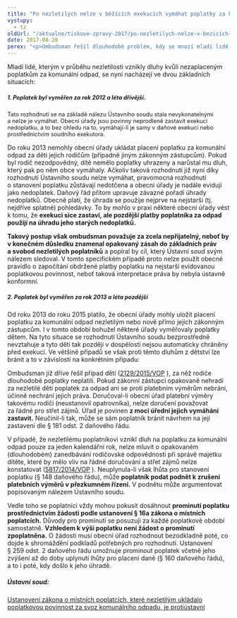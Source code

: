 ```yaml
---
title: "Po nezletilých nelze v běžících exekucích vymáhat poplatky za komunální odpad za období do roku 2012 (včetně)"
vystupy:
  - tz
oldUrl: "/aktualne/tiskove-zpravy-2017/po-nezletilych-nelze-v-bezicich-exekucich-vymahat-poplatky-za-komunalni-odpad-za-obdobi-do"
date: 2017-08-28
perex: "<p>Ombudsman řešil dlouhodobě problém, kdy se mnozí mladí lidé ocitali v dluzích a na prahu dospělosti čelili exekuci. Příčinou byly neuhrazené platby za komunální odpad. Ty za ně měli platit rodiče. Nicméně až do roku 2013 prakticky nebylo možné tyto poplatky rodičům vyměřit a tedy je po nich ani vymáhat.  Dalším případem byly děti z dětských domovů, za které neměl poplatky kdo uhradit. Ústavní soud nyní rozhodl, že nezletilým tyto poplatky neměly být do roku 2013 vůbec vyměřovány a nelze je tedy po nich ani nyní vymáhat. Exekuce musí být ukončeny. Toto rozhodnutí vítáme.</p>"
---
```


<!-- imported from the old website -->

<p>Mladí lidé, kterým v průběhu nezletilosti vznikly dluhy kvůli nezaplaceným poplatkům za komunální odpad, se nyní nacházejí ve dvou základních situacích:</p><h5><span style="font-size: 12.8px;">1. Poplatek byl vyměřen za rok 2012 a léta dřívější.</span></h5><p></p><p><span style="font-size: 12.8px;">Tato rozhodnutí se na základě nálezu Ústavního soudu stala nevykonatelnými a nelze je vymáhat. Obecní úřady jsou povinny neprodleně zastavit exekuci nedoplatku, a to bez ohledu na to, vymáhají-li je samy v daňové exekuci nebo prostřednictvím soudního exekutora.</span></p> <p>Do roku 2013 nemohly obecní úřady ukládat placení poplatku za komunální odpad za děti jejich rodičům (případně jiným zákonným zástupcům). Pokud byl rodič nezodpovědný, dítě nemělo poplatky uhrazeny a narůstal mu dluh, který pak po něm obce vymáhaly. Ačkoliv taková rozhodnutí již nyní díky rozhodnutí Ústavního soudu nelze vymáhat, pravomocná rozhodnutí o stanovení poplatku zůstávají nedotčena a obecní úřady je nadále evidují jako nedoplatek. Daňový řád přitom upravuje závazné pořadí úhrady nedoplatků. Obecně platí, že úhrada se použije nejprve na nejstarší (tj. nejdříve splatné) pohledávky. To by mohlo v praxi některé obecní úřady vést k tomu, že <b>exekuci sice zastaví, ale pozdější platby poplatníka za odpad použijí na úhradu jeho starých nedoplatků.</b></p> <p><b>Takový postup však ombudsman považuje za zcela nepřijatelný, neboť by v konečném důsledku znamenal opakovaný zásah do základních práv a svobod nezletilých poplatníků</b> a popíral by cíl, který Ústavní soud svým nálezem sledoval. V tomto specifickém případě proto nelze použít obecné pravidlo o započítání obdržené platby poplatku na nejstarší evidovanou poplatkovou povinnost, neboť taková interpretace práva by nebyla ústavně konformní. </p> <p></p><h5><span style="font-size: 12.8px;">2. Poplatek byl vyměřen za rok 2013 a léta pozdější</span></h5><p></p> <p>Od roku 2013 do roku 2015 platilo, že obecní úřady mohly uložit placení poplatku za komunální odpad nezletilým nebo nově přímo jejich zákonným zástupcům. I v tomto období bohužel některé úřady vyměřovaly poplatky dětem. Na tyto situace se rozhodnutí Ústavního soudu bezprostředně nevztahuje a tyto děti tak později v dospělosti nejsou automaticky chráněny před exekucí. Ve většině případů se však proti těmto dluhům z dětství lze bránit a to v závislosti na konkrétním případu:</p> <p>Ombudsman již dříve řešil případ dětí (<a title="Otevření do nového okna" href="http://eso.ochrance.cz/Nalezene/Edit/3638" target="_blank">2129/2015/VOP</a> ), za něž rodiče dlouhodobě poplatky neplatili. Pokud zákonní zástupci opakovaně nehradí za nezletilé děti poplatek za odpad ani se proti platebním výměrům nebrání, účinně nechrání jejich práva. Doručoval-li obecní úřad platební výměry takovému rodiči (neustanovil opatrovníka), nelze doručení považovat za řádné pro střet zájmů. Úřad je povinen <b>z moci úřední jejich vymáhání zastavit.</b> Neučinil-li tak, může se sám poplatník bránit návrhem na její zastavení dle § 181 odst. 2 daňového řádu.</p> <p>V případě, že nezletilému poplatníkovi vznikl dluh na poplatku za komunální odpad pouze za jeden kalendářní rok, nelze mluvit o opakovaném (dlouhodobém) zanedbávání rodičovské odpovědnosti při správě majetku dítěte, které by mělo vliv na řádné doručování a střet zájmů nelze konstatovat (<a title="Otevření do nového okna" href="http://eso.ochrance.cz/Nalezene/Edit/3806" target="_blank">5817/2014/VOP</a> ). Neuplynula-li však lhůta pro stanovení poplatku (§ 148 daňového řádu), může <b>poplatník podat podnět k zrušení platebních výměrů v přezkumném řízení.</b> V podnětu může argumentovat popisovaným nálezem Ústavního soudu. </p> <p>Vedle toho se poplatníci vždy mohou pokusit dosáhnout <b>prominutí poplatku prostřednictvím žádosti podle ustanovení § 16a zákona o místních poplatcích.</b> Důvody pro prominutí se posuzují za každé poplatkové období samostatně. <b>Vzhledem k výši poplatku není žádost o prominutí zpoplatněna.</b> O žádosti musí obecní úřad rozhodnout bezodkladně poté, co dojde k shromáždění podkladů potřebných pro rozhodnutí. Ustanovení § 259 odst. 2 daňového řádu umožnuje prominout poplatek včetně jeho zvýšení až do doby uplynutí lhůty pro placení daně (§ 160 daňového řádu), a to i poté, kdy došlo k jeho úhradě.</p><h5>Ústavní soud:</h5><a href="https://www.usoud.cz/aktualne/ustanoveni-zakona-o-mistnich-poplatcich-ktere-nezletilym-ukladalo-poplatkovou-povinnost-za/" title="místních" target="zákona">Ustanovení zákona o místních poplatcích, které nezletilým ukládalo poplatkovou povinnost za svoz komunálního odpadu, je protiústavní</a>
